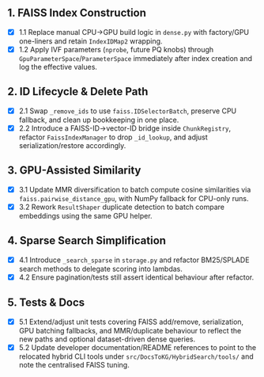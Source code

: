 ## 1. FAISS Index Construction
- [x] 1.1 Replace manual CPU→GPU build logic in `dense.py` with factory/GPU one-liners and retain `IndexIDMap2` wrapping.
- [x] 1.2 Apply IVF parameters (`nprobe`, future PQ knobs) through `GpuParameterSpace`/`ParameterSpace` immediately after index creation and log the effective values.

## 2. ID Lifecycle & Delete Path
- [x] 2.1 Swap `_remove_ids` to use `faiss.IDSelectorBatch`, preserve CPU fallback, and clean up bookkeeping in one place.
- [x] 2.2 Introduce a FAISS-ID→vector-ID bridge inside `ChunkRegistry`, refactor `FaissIndexManager` to drop `_id_lookup`, and adjust serialization/restore accordingly.

## 3. GPU-Assisted Similarity
- [x] 3.1 Update MMR diversification to batch compute cosine similarities via `faiss.pairwise_distance_gpu`, with NumPy fallback for CPU-only runs.
- [x] 3.2 Rework `ResultShaper` duplicate detection to batch compare embeddings using the same GPU helper.

## 4. Sparse Search Simplification
- [x] 4.1 Introduce `_search_sparse` in `storage.py` and refactor BM25/SPLADE search methods to delegate scoring into lambdas.
- [x] 4.2 Ensure pagination/tests still assert identical behaviour after refactor.

## 5. Tests & Docs
- [x] 5.1 Extend/adjust unit tests covering FAISS add/remove, serialization, GPU batching fallbacks, and MMR/duplicate behaviour to reflect the new paths and optional dataset-driven dense queries.
- [x] 5.2 Update developer documentation/README references to point to the relocated hybrid CLI tools under `src/DocsToKG/HybridSearch/tools/` and note the centralised FAISS tuning.
